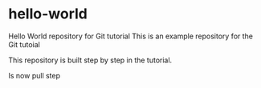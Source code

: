 # hello-world
Hello World repository for Git tutorial
This is an example repository for the Git tutoial

This repository is built step by step in the tutorial.

Is now pull step

